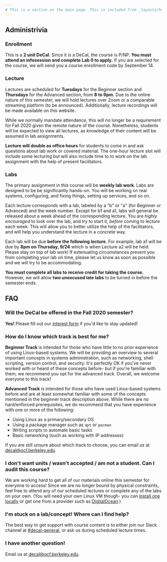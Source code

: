 ```yaml
---
# This is a section on the main page. This is included from _layouts/home.html.
---
```

## Administrivia

### Enrollment
This is a **2 unit DeCal**. Since it is a DeCal, the course is P/NP. **You must
attend an infosession and complete Lab 0 to apply.** If you are selected for the
course, we will send you a course enrollment code by September 14.

### Lecture
Lectures are scheduled for **Tuesdays** for the Beginner section and
**Thursdays** for the Advanced section, from **8 to 9pm.** Due to the online
nature of this semester, we will hold lectures over Zoom or a comparable
streaming platform (to be announced). Additionally, lecture recordings will
be made available on this website.

<!-- Not applicable for fa20
OCF Lab, located at 171 MLK (MLK basement down the hall from the student store).
**Attendance is mandatory, with two allowed unexcused absences.** Some other
conflicts, such as exams, may be excused if you provide prior notice. Please only
come to the lab on the day corresponding to the section you are in.
 -->

While we normally mandate attendance, this will no longer be a requirement for
Fall 2020 given the remote nature of the course. Nonetheless, students will be
expected to view all lectures, as knowledge of their content will be assumed in
lab assignments.

**Lecture will double as office hours** for students to come in and ask
questions about lab work or covered material. The one-hour lecture slot will 
include some lecturing but will also include time to to work on the lab assignment
with the help of present facilitators. 

<!-- Not applicable for fa20
Note that we only have 30 computers in the lab,
but 40 people are enrolled in each course, so **please bring a laptop** if you
can. -->

### Labs
The primary assignment in this course will be **weekly lab work**.
Labs are designed to be be significantly hands-on. You will be working on
real systems, configuring, and fixing things, setting up services, and so on.

Each lecture corresponds with a lab, labeled by a "b" or "a" (for Beginner or
Advanced) and the week number. Except for b1 and a1, labs will general be
released about a week ahead of the corresponding lecture. You are *highly
encouraged* to look over the lab, and try to start it, *before* coming to
lecture each week. This will allow you to better utilize the help of the
facilitators, and will help you understand the lecture in a concrete way.

Each lab will be due **before the following lecture**. For example, lab a1 will
be due by **8pm on Thursday, 9/24** which is when Lecture a2 will be held. Please stay on
top of lab work! If extenuating circumstances prevent you from completing your
lab on time, please let us know as soon as possible and we will try to be
accommodating.

**You must complete all labs to receive credit for taking the course.** However,
we will allow **two unexcused late labs** to be turned in before the semester ends. 

## FAQ

### Will the DeCal be offered in the Fall 2020 semester?
**Yes!** Please fill out our [interest form](https://docs.google.com/forms/d/1znWVZaEIb69zExQtinJty5-bRTSovGoMlY6w-brLrGM) if you'd like to stay updated!

### How do I know which track is best for me?
**Beginner Track** is intended for those who have little to no prior experience of
using Linux-based systems. We will be providing an overview to several important
concepts in systems administration, such as networking, shell scripting, version
control, and security. It's perfectly OK if you've never worked with or heard of
these concepts before- but if you're familiar with them, we recommend you opt
for the advanced track. Overall, we welcome everyone to this track!

**Advanced Track** is intended for those who have used Linux-based systems before
and are at least somewhat familiar with some of the concepts mentioned in the
beginner track description above. While there are no hard/enforced prerequisites,
we do recommend that you have experience with one or more of the following:
 - Using Linux as a primary/secondary OS
 - Using a package manager such as `apt` or `pacman`
 - Writing scripts to automate basic tasks
 - Basic networking (such as working with IP addresses)

If you are still unsure about which track to choose,
you can email us at [decal@ocf.berkeley.edu][email].

### I don't want units / wasn't accepted / am not a student. Can I audit this course?
We are working hard to get all of our materials online this semester for everyone to
access! Since we are no longer bound by physical constraints, feel free to attend
any of our scheduled lectures or complete any of the labs on your own. (You will
need your own Linux VM though- you can 
[install one locally](https://blog.storagecraft.com/the-dead-simple-guide-to-installing-a-linux-virtual-machine-on-windows/)
or get one from a provider such as [DigitalOcean](https://www.digitalocean.com/).)

### I'm stuck on a lab/concept! Where can I find help?
The best way to get support with course content is to either join our Slack channel at [#decal-general][slack], or
ask us during scheduled lecture times.

### I have another question!
Email us at [decal@ocf.berkeley.edu][email].

[email]: mailto:decal@ocf.berkeley.edu
[slack]: https://fco.slack.com/archives/CN0FQ9BUN